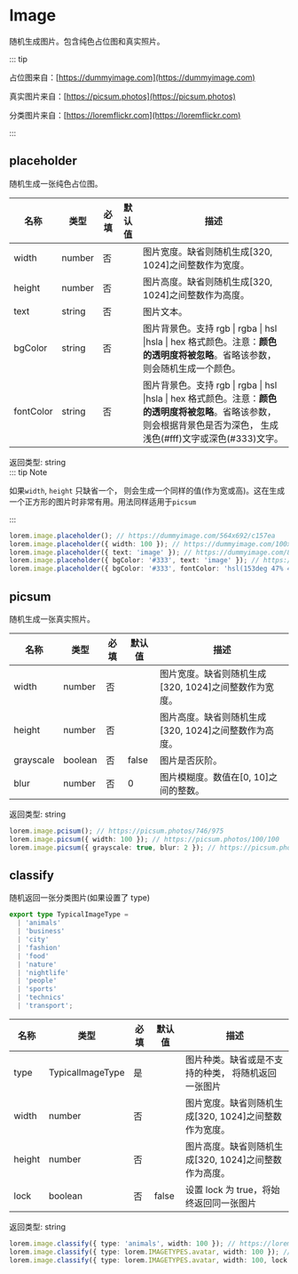 # Image

随机生成图片。包含纯色占位图和真实照片。

::: tip

占位图来自：[https://dummyimage.com](https://dummyimage.com)

真实图片来自：[https://picsum.photos](https://picsum.photos)

分类图片来自：[https://loremflickr.com](https://loremflickr.com)

:::

## placeholder

随机生成一张纯色占位图。

| 名称 | 类型 | 必填 | 默认值 | 描述 |
| --- | --- | --- | --- | --- |
| width | number | 否 |  | 图片宽度。缺省则随机生成[320, 1024]之间整数作为宽度。 |
| height | number | 否 |  | 图片高度。缺省则随机生成[320, 1024]之间整数作为高度。 |
| text | string | 否 |  | 图片文本。 |
| bgColor | string | 否 |  | 图片背景色。支持 rgb \| rgba \| hsl \|hsla \| hex 格式颜色。注意：**颜色的透明度将被忽略**。省略该参数，则会随机生成一个颜色。 |
| fontColor | string | 否 |  | 图片背景色。支持 rgb \| rgba \| hsl \|hsla \| hex 格式颜色。注意：**颜色的透明度将被忽略**。省略该参数，则会根据背景色是否为深色， 生成浅色(#fff)文字或深色(#333)文字。 |

返回类型: string  
::: tip Note

如果`width`, `height` 只缺省一个， 则会生成一个同样的值(作为宽或高)。这在生成一个正方形的图片时非常有用。用法同样适用于`picsum`

:::

```ts
lorem.image.placeholder(); // https://dummyimage.com/564x692/c157ea
lorem.image.placeholder({ width: 100 }); // https://dummyimage.com/100x100/85ba73
lorem.image.placeholder({ text: 'image' }); // https://dummyimage.com/835x642/e2e3c4/333333&text=image
lorem.image.placeholder({ bgColor: '#333', text: 'image' }); // https://dummyimage.com/461x994/333/ffffff&text=image
lorem.image.placeholder({ bgColor: '#333', fontColor: 'hsl(153deg 47% 49%)', text: 'image' }); // https://dummyimage.com/871x445/333/42b883&text=image
```

## picsum

随机生成一张真实照片。

| 名称      | 类型    | 必填 | 默认值 | 描述                                                  |
| --------- | ------- | ---- | ------ | ----------------------------------------------------- |
| width     | number  | 否   |        | 图片宽度。缺省则随机生成[320, 1024]之间整数作为宽度。 |
| height    | number  | 否   |        | 图片高度。缺省则随机生成[320, 1024]之间整数作为高度。 |
| grayscale | boolean | 否   | false  | 图片是否灰阶。                                        |
| blur      | number  | 否   | 0      | 图片模糊度。数值在[0, 10]之间的整数。                 |

返回类型: string

```ts
lorem.image.pcisum(); // https://picsum.photos/746/975
lorem.image.picsum({ width: 100 }); // https://picsum.photos/100/100
lorem.image.picsum({ grayscale: true, blur: 2 }); // https://picsum.photos/958/676?grayscale&blur=2
```

## classify

随机返回一张分类图片(如果设置了 type)

```ts
export type TypicalImageType =
  | 'animals'
  | 'business'
  | 'city'
  | 'fashion'
  | 'food'
  | 'nature'
  | 'nightlife'
  | 'people'
  | 'sports'
  | 'technics'
  | 'transport';
```

| 名称   | 类型             | 必填 | 默认值 | 描述                                                  |
| ------ | ---------------- | ---- | ------ | ----------------------------------------------------- |
| type   | TypicalImageType | 是   |        | 图片种类。缺省或是不支持的种类， 将随机返回一张图片   |
| width  | number           | 否   |        | 图片宽度。缺省则随机生成[320, 1024]之间整数作为宽度。 |
| height | number           | 否   |        | 图片高度。缺省则随机生成[320, 1024]之间整数作为高度。 |
| lock   | boolean          | 否   | false  | 设置 lock 为 true，将始终返回同一张图片               |

返回类型: string

```ts
lorem.image.classify({ type: 'animals', width: 100 }); // https://loremflickr.com/100/100/animals
lorem.image.classify({ type: lorem.IMAGETYPES.avatar, width: 100 }); // https://loremflickr.com/100/100/avatar
lorem.image.classify({ type: lorem.IMAGETYPES.avatar, width: 100, lock: true }); // https://loremflickr.com/100/100/avatar?lock=89323
```
